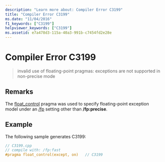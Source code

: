 ```yaml
---
description: "Learn more about: Compiler Error C3199"
title: "Compiler Error C3199"
ms.date: "11/04/2016"
f1_keywords: ["C3199"]
helpviewer_keywords: ["C3199"]
ms.assetid: e7a478d3-115a-40a3-991b-c7454fd2e28e
---
```

# Compiler Error C3199

> invalid use of floating-point pragmas: exceptions are not supported in non-precise mode

## Remarks

The [float_control](../../preprocessor/float-control.md) pragma was used to specify floating-point exception model under an [/fp](../../build/reference/fp-specify-floating-point-behavior.md) setting other than **/fp:precise**.

## Example

The following sample generates C3199:

```cpp
// C3199.cpp
// compile with: /fp:fast
#pragma float_control(except, on)   // C3199
```
